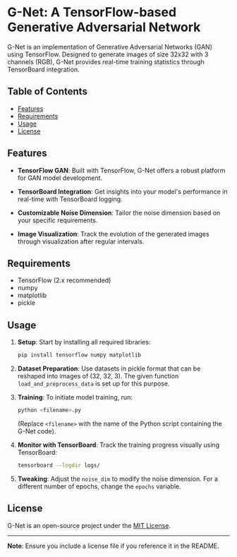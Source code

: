 # G-Net: A TensorFlow-based Generative Adversarial Network

G-Net is an implementation of Generative Adversarial Networks (GAN) using TensorFlow. Designed to generate images of size 32x32 with 3 channels (RGB), G-Net provides real-time training statistics through TensorBoard integration.

## Table of Contents

- [Features](#features)
- [Requirements](#requirements)
- [Usage](#usage)
- [License](#license)

## Features

- **TensorFlow GAN**: Built with TensorFlow, G-Net offers a robust platform for GAN model development.
  
- **TensorBoard Integration**: Get insights into your model's performance in real-time with TensorBoard logging.
  
- **Customizable Noise Dimension**: Tailor the noise dimension based on your specific requirements.
  
- **Image Visualization**: Track the evolution of the generated images through visualization after regular intervals.

## Requirements

- TensorFlow (2.x recommended)
- numpy
- matplotlib
- pickle

## Usage

1. **Setup**:
   Start by installing all required libraries:
   ```bash
   pip install tensorflow numpy matplotlib
   ```

2. **Dataset Preparation**:
   Use datasets in pickle format that can be reshaped into images of (32, 32, 3). The given function `load_and_preprocess_data` is set up for this purpose.

3. **Training**:
   To initiate model training, run:
   ```bash
   python <filename>.py
   ```
   (Replace `<filename>` with the name of the Python script containing the G-Net code).

4. **Monitor with TensorBoard**:
   Track the training progress visually using TensorBoard:
   ```bash
   tensorboard --logdir logs/
   ```

5. **Tweaking**:
   Adjust the `noise_dim` to modify the noise dimension. For a different number of epochs, change the `epochs` variable.

## License

G-Net is an open-source project under the [MIT License](https://opensource.org/licenses/MIT).

---

**Note**: Ensure you include a license file if you reference it in the README.